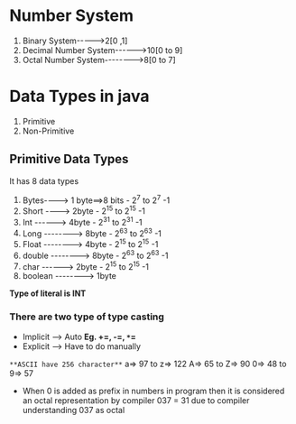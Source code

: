 # Number System
1. Binary System----->2[0 ,1]
2. Decimal Number System------>10[0 to 9]
3. Octal Number System-------->8[0 to 7]

# Data Types in java
1. Primitive
2. Non-Primitive

## Primitive Data Types
It has 8 data types
1. Bytes----> 1 byte==>8 bits  - 2<sup>7</sup> to 2<sup>7</sup> -1
2. Short ----> 2byte - 2<sup>15</sup> to 2<sup>15</sup> -1
3. Int ------> 4byte - 2<sup>31</sup> to 2<sup>31</sup> -1
4. Long --------> 8byte - 2<sup>63</sup> to 2<sup>63</sup> -1
5. Float --------> 4byte  - 2<sup>15</sup> to 2<sup>15</sup> -1
6. double --------> 8byte - 2<sup>63</sup> to 2<sup>63</sup> -1
7. char ------> 2byte  - 2<sup>15</sup> to 2<sup>15</sup> -1
8. boolean --------> 1byte 

**Type of literal is INT**


### **There are two type of type casting**
* Implicit --> Auto
**Eg. +=, -=, `*`=**
* Explicit --> Have to do manually

`**ASCII have 256 character**`
    a=> 97 to z=> 122
    A=> 65 to Z=> 90
    0=> 48 to 9=> 57


* When 0 is added as prefix in numbers in program then it is considered an octal representation by compiler
037 = 31 due to compiler understanding 037 as octal


